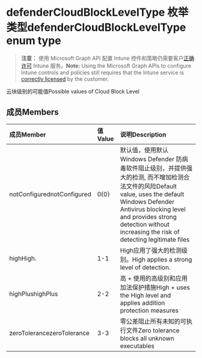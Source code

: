 # <a name="defendercloudblockleveltype-enum-type"></a><span data-ttu-id="2e938-101">defenderCloudBlockLevelType 枚举类型</span><span class="sxs-lookup"><span data-stu-id="2e938-101">defenderCloudBlockLevelType enum type</span></span>

> <span data-ttu-id="2e938-102">**注意：** 使用 Microsoft Graph API 配置 Intune 控件和策略仍需要客户[正确许可](https://go.microsoft.com/fwlink/?linkid=839381) Intune 服务。</span><span class="sxs-lookup"><span data-stu-id="2e938-102">**Note:** Using the Microsoft Graph APIs to configure Intune controls and policies still requires that the Intune service is [correctly licensed](https://go.microsoft.com/fwlink/?linkid=839381) by the customer.</span></span>

<span data-ttu-id="2e938-103">云块级别的可能值</span><span class="sxs-lookup"><span data-stu-id="2e938-103">Possible values of Cloud Block Level</span></span>
## <a name="members"></a><span data-ttu-id="2e938-104">成员</span><span class="sxs-lookup"><span data-stu-id="2e938-104">Members</span></span>
|<span data-ttu-id="2e938-105">成员</span><span class="sxs-lookup"><span data-stu-id="2e938-105">Member</span></span>|<span data-ttu-id="2e938-106">值</span><span class="sxs-lookup"><span data-stu-id="2e938-106">Value</span></span>|<span data-ttu-id="2e938-107">说明</span><span class="sxs-lookup"><span data-stu-id="2e938-107">Description</span></span>|
|:---|:---|:---|
|<span data-ttu-id="2e938-108">notConfigured</span><span class="sxs-lookup"><span data-stu-id="2e938-108">notConfigured</span></span>|<span data-ttu-id="2e938-109">0</span><span class="sxs-lookup"><span data-stu-id="2e938-109">{0}</span></span>|<span data-ttu-id="2e938-110">默认值，使用默认 Windows Defender 防病毒软件阻止级别，并提供强大的检测, 而不增加检测合法文件的风险</span><span class="sxs-lookup"><span data-stu-id="2e938-110">Default value, uses the default Windows Defender Antivirus blocking level and provides strong detection without increasing the risk of detecting legitimate files</span></span>|
|<span data-ttu-id="2e938-111">high</span><span class="sxs-lookup"><span data-stu-id="2e938-111">High.</span></span>|<span data-ttu-id="2e938-112">1</span><span class="sxs-lookup"><span data-stu-id="2e938-112">-1</span></span>|<span data-ttu-id="2e938-113">High应用了强大的检测级别。</span><span class="sxs-lookup"><span data-stu-id="2e938-113">High applies a strong level of detection.</span></span>|
|<span data-ttu-id="2e938-114">highPlus</span><span class="sxs-lookup"><span data-stu-id="2e938-114">highPlus</span></span>|<span data-ttu-id="2e938-115">2</span><span class="sxs-lookup"><span data-stu-id="2e938-115">-2</span></span>|<span data-ttu-id="2e938-116">高 + 使用的高级别和应用加法保护措施</span><span class="sxs-lookup"><span data-stu-id="2e938-116">High + uses the High level and applies addition protection measures</span></span>|
|<span data-ttu-id="2e938-117">zeroTolerance</span><span class="sxs-lookup"><span data-stu-id="2e938-117">zeroTolerance</span></span>|<span data-ttu-id="2e938-118">3</span><span class="sxs-lookup"><span data-stu-id="2e938-118">-3</span></span>|<span data-ttu-id="2e938-119">零公差阻止所有未知的可执行文件</span><span class="sxs-lookup"><span data-stu-id="2e938-119">Zero tolerance blocks all unknown executables</span></span>|



